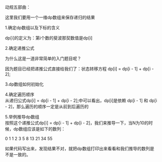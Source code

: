 动规五部曲：       

这里我们要用一个一维dp数组来保存递归的结果      

1.确定dp数组以及下标的含义             

dp[i]的定义为：第i个数的斐波那契数值是dp[i]          

2.确定递推公式                

为什么这是一道非常简单的入门题目呢？              

因为题目已经把递推公式直接给我们了：状态转移方程 dp[i] = dp[i - 1] + dp[i - 2];           

3.dp数组如何初始化                   

4.确定遍历顺序    
从递归公式dp[i] = dp[i - 1] + dp[i - 2];中可以看出，dp[i]是依赖 dp[i - 1] 和 dp[i - 2]，那么遍历的顺序一定是从前到后遍历的         

5.举例推导dp数组    
按照这个递推公式dp[i] = dp[i - 1] + dp[i - 2]，我们来推导一下，当N为10的时候，dp数组应该是如下的数列：          

0 1 1 2 3 5 8 13 21 34 55       

如果代码写出来，发现结果不对，就把dp数组打印出来看看和我们推导的数列是不是一致的。          

